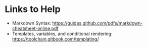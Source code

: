 # Links to Help

* Markdown Syntax: https://guides.github.com/pdfs/markdown-cheatsheet-online.pdf
* Templates, variables, and conditional rendering: https://toolchain.gitbook.com/templating/

